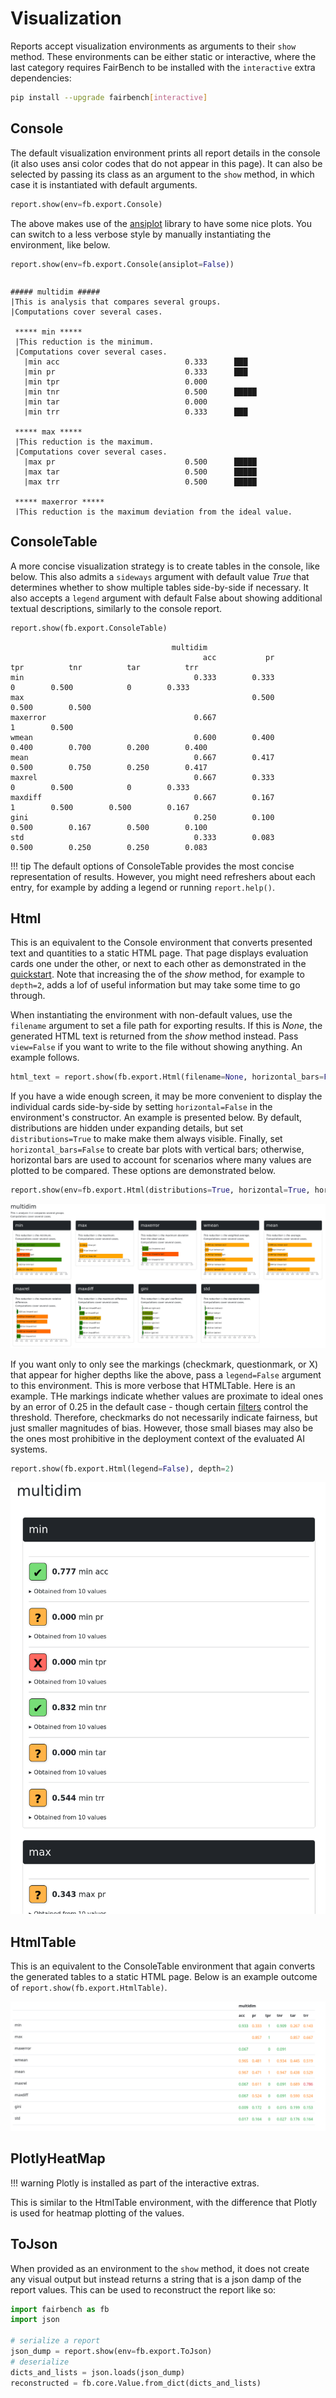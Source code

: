 # Visualization

Reports accept visualization environments as arguments to their `show` method.
These environments can be either static or interactive, where the last
category requires FairBench to be installed with the `interactive` extra
dependencies:

```bash
pip install --upgrade fairbench[interactive]
```

## Console

The default visualization environment prints all report
details in the console (it also uses ansi color codes
that do not appear in this page). It can also be
selected by passing its class as an argument
to the `show` method, in which case it is instantiated
with default arguments.

```python
report.show(env=fb.export.Console)
```

The above makes use of the [ansiplot](https://github.com/maniospas/ansiplot)
library to have some nice plots. You can switch
to a less verbose style by manually instantiating
the environment, like below.

```python
report.show(env=fb.export.Console(ansiplot=False))
```

<div style="overflow-y: scroll;height: 380px; margin-bottom: 30px;">

```
##### multidim #####
|This is analysis that compares several groups.
|Computations cover several cases.

 ***** min *****
 |This reduction is the minimum.
 |Computations cover several cases.
   |min acc                            0.333      ███ 
   |min pr                             0.333      ███ 
   |min tpr                            0.000       
   |min tnr                            0.500      █████ 
   |min tar                            0.000       
   |min trr                            0.333      ███ 
 
 ***** max *****
 |This reduction is the maximum.
 |Computations cover several cases.
   |max pr                             0.500      █████ 
   |max tar                            0.500      █████ 
   |max trr                            0.500      █████ 
 
 ***** maxerror *****
 |This reduction is the maximum deviation from the ideal value.
 |Computations cover several cases.
   |maxerror acc                       0.667      ██████▌ 
   |maxerror tpr                       1.000      ██████████ 
   |maxerror tnr                       0.500      █████ 
 
 ***** wmean *****
 |This reduction is the weighted average.
 |Computations cover several cases.
   |wmean acc                          0.600      ██████ 
   |wmean pr                           0.400      ████ 
   |wmean tpr                          0.400      ████ 
   |wmean tnr                          0.700      ███████ 
   |wmean tar                          0.200      ██ 
   |wmean trr                          0.400      ████ 
 
 ***** mean *****
 |This reduction is the average.
 |Computations cover several cases.
   |mean acc                           0.667      ██████▌ 
   |mean pr                            0.417      ████ 
   |mean tpr                           0.500      █████ 
   |mean tnr                           0.750      ███████▌ 
   |mean tar                           0.250      ██▌ 
   |mean trr                           0.417      ████ 
 
 ***** maxrel *****
 |This reduction is the maximum relative difference.
 |Computations cover several cases.
   |maxrel acc                         0.667      ██████▌ 
   |maxrel pr                          0.333      ███ 
   |maxrel tpr                         0.000       
   |maxrel tnr                         0.500      █████ 
   |maxrel tar                         0.000       
   |maxrel trr                         0.333      ███ 
 
 ***** maxdiff *****
 |This reduction is the maximum difference.
 |Computations cover several cases.
   |maxdiff acc                        0.667      ██████▌ 
   |maxdiff pr                         0.167      █▌ 
   |maxdiff tpr                        1.000      ██████████ 
   |maxdiff tnr                        0.500      █████ 
   |maxdiff tar                        0.500      █████ 
   |maxdiff trr                        0.167      █▌ 
 
 ***** gini *****
 |This reduction is the gini coefficient.
 |Computations cover several cases.
   |gini acc                           0.250      ██▌ 
   |gini pr                            0.100      █ 
   |gini tpr                           0.500      █████ 
   |gini tnr                           0.167      █▌ 
   |gini tar                           0.500      █████ 
   |gini trr                           0.100      █ 
 
 ***** std *****
 |This reduction is the standard deviation.
 |Computations cover several cases.
   |std acc                            0.333      ███ 
   |std pr                             0.083      ▌ 
   |std tpr                            0.500      █████ 
   |std tnr                            0.250      ██▌ 
   |std tar                            0.250      ██▌ 
   |std trr                            0.083      ▌ 
```
</div>

## ConsoleTable

A more concise visualization strategy is to create
tables in the console, like below. This also admits
a `sideways` argument with default value *True*
that determines whether to show
multiple tables side-by-side if necessary.
It also accepts a `legend` argument with default False
about showing additional textual descriptions,
similarly to the console report.

```python
report.show(fb.export.ConsoleTable)
```

```
                                    multidim                                                                   
                                           acc           pr          tpr          tnr          tar          trr
min                                      0.333        0.333            0        0.500            0        0.333
max                                                   0.500                                  0.500        0.500
maxerror                                 0.667                         1        0.500                          
wmean                                    0.600        0.400        0.400        0.700        0.200        0.400
mean                                     0.667        0.417        0.500        0.750        0.250        0.417
maxrel                                   0.667        0.333            0        0.500            0        0.333
maxdiff                                  0.667        0.167            1        0.500        0.500        0.167
gini                                     0.250        0.100        0.500        0.167        0.500        0.100
std                                      0.333        0.083        0.500        0.250        0.250        0.083
```

!!! tip
    The default options of ConsoleTable provides the most concise representation of results.
    However, you might need refreshers about each entry, for example by adding a legend
    or running `report.help()`.

## Html

This is an equivalent to the Console environment that converts
presented text and quantities to a static HTML page. That page 
displays evaluation cards one under the other, or next to each
other as demonstrated in the [quickstart](../reports). 
Note that increasing the of the *show* method, for example to
`depth=2`, adds a lof of useful information but may take some
time to go through.

When instantiating the environment with non-default values,
use the `filename` argument to set a file path for exporting results. 
If this is *None*, the generated HTML text is returned from the
*show* method instead. Pass `view=False` if you want to write to the file
without showing anything. An example follows.

```python
html_text = report.show(fb.export.Html(filename=None, horizontal_bars=False)) 
```

If you have a wide enough screen, it may be more convenient to display 
the individual cards side-by-side by setting `horizontal=False` 
in the environment's constructor. An example is presented below.
By default, distributions are hidden under expanding 
details, but set `distributions=True` to make make them
always visible. Finally, set `horizontal_bars=False` to 
create bar plots with vertical bars; otherwise, horizontal
bars are used to account for scenarios where many values
are plotted to be compared. These options are demonstrated below.

```python
report.show(env=fb.export.Html(distributions=True, horizontal=True, horizontal_bars=True))
```

![html_horizontal.png](html_horizontal.png)


If you want only to only see the markings (checkmark, questionmark, or X) 
that appear for higher 
depths like the above, pass a `legend=False` argument to this environment. 
This is more verbose that HTMLTable. Here is an example.
THe markings indicate whether values are proximate to ideal
ones by an error of 0.25 in the default case - though certain 
[filters](filters.md) control the threshold. Therefore, checkmarks
do not necessarily indicate fairness, but just smaller magnitudes of
bias. However, those small biases may also be the ones most prohibitive 
in the deployment context of the evaluated AI systems.

```python
report.show(fb.export.Html(legend=False), depth=2)
```

![legend_false.png](legend_false.png)


## HtmlTable

This is an equivalent to the ConsoleTable environment that
again converts the generated tables to a static HTML page.
Below is an example outcome of `report.show(fb.export.HtmlTable)`.

![html_table.png](html_table.png)

## PlotlyHeatMap

!!! warning
    Plotly is installed as part of the interactive extras.

This is similar to the HtmlTable environment, with the 
difference that Plotly is used for heatmap plotting of
the values.


## ToJson

When provided as an environment to the `show` method, it does
not create any visual output but instead returns a string
that is a json damp of the report values. This can be used
to reconstruct the report like so:

```python
import fairbench as fb
import json

# serialize a report
json_dump = report.show(env=fb.export.ToJson)
# deserialize
dicts_and_lists = json.loads(json_dump)
reconstructed = fb.core.Value.from_dict(dicts_and_lists)
```
